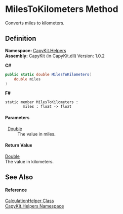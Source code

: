 # MilesToKilometers Method


Converts miles to kilometers.



## Definition
**Namespace:** <a href="N_CapyKit_Helpers.md">CapyKit.Helpers</a>  
**Assembly:** CapyKit (in CapyKit.dll) Version: 1.0.2

**C#**
``` C#
public static double MilesToKilometers(
	double miles
)
```
**F#**
``` F#
static member MilesToKilometers : 
        miles : float -> float 
```



#### Parameters
<dl><dt>  <a href="https://learn.microsoft.com/dotnet/api/system.double" target="_blank" rel="noopener noreferrer">Double</a></dt><dd>The value in miles.</dd></dl>

#### Return Value
<a href="https://learn.microsoft.com/dotnet/api/system.double" target="_blank" rel="noopener noreferrer">Double</a>  
The value in kilometers.

## See Also


#### Reference
<a href="T_CapyKit_Helpers_CalculationHelper.md">CalculationHelper Class</a>  
<a href="N_CapyKit_Helpers.md">CapyKit.Helpers Namespace</a>  

